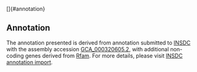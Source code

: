 []{#annotation}

Annotation
----------

The annotation presented is derived from annotation submitted to
[INSDC](http://www.insdc.org) with the assembly accession
[GCA\_000320605.2](http://www.ebi.ac.uk/ena/data/view/GCA_000320605.2),
with additional non-coding genes derived from
[Rfam](http://rfam.xfam.org/). For more details, please visit [INSDC
annotation
import](http://ensemblgenomes.org/info/data/insdc_annotation).
